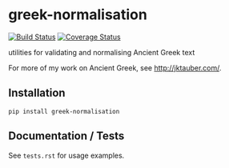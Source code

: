 # greek-normalisation

[![Build Status](https://travis-ci.org/jtauber/greek-normalisation.svg)](https://travis-ci.org/jtauber/greek-normalisation)
[![Coverage Status](https://coveralls.io/repos/github/jtauber/greek-normalisation/badge.svg?branch=master)](https://coveralls.io/github/jtauber/greek-normalisation?branch=master)

utilities for validating and normalising Ancient Greek text

For more of my work on Ancient Greek, see <http://jktauber.com/>.

## Installation

```
pip install greek-normalisation
```

## Documentation / Tests

See `tests.rst` for usage examples.
